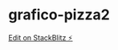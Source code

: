 # grafico-pizza2

[Edit on StackBlitz ⚡️](https://stackblitz.com/edit/chartjs-doughnut-chart-4rvnmj)
